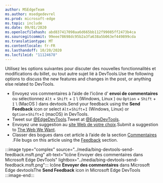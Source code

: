 ```yaml
---
author: MSEdgeTeam
ms.author: msedgedevrel
ms.prod: microsoft-edge
ms.topic: include
ms.date: 09/01/2020
ms.openlocfilehash: abd837417098aa6d665bb112f99085ff2473b4ca
ms.sourcegitcommit: 99eee78698dc95b2a3fa638a5b063ef449899cda
ms.translationtype: MT
ms.contentlocale: fr-FR
ms.lasthandoff: 10/20/2020
ms.locfileid: "11124678"
---
```

<span data-ttu-id="0c18d-101">Utilisez les options suivantes pour discuter des nouvelles fonctionnalités et modifications du billet, ou tout autre sujet lié à DevTools.</span><span class="sxs-lookup"><span data-stu-id="0c18d-101">Use the following options to discuss the new features and changes in the post, or anything else related to DevTools.</span></span>  

*   <span data-ttu-id="0c18d-102">Envoyez vos commentaires à l’aide de l’icône d' **envoi de commentaires** ou sélectionnez `Alt` + `Shift` + `I` \ (Windows, Linux \) ou `Option` + `Shift` + `I` \ (MacOS \) dans devtools.</span><span class="sxs-lookup"><span data-stu-id="0c18d-102">Send your feedback using the **Send Feedback** icon or select `Alt`+`Shift`+`I` \(Windows, Linux\) or `Option`+`Shift`+`I` \(macOS\) in DevTools.</span></span>  
*   <span data-ttu-id="0c18d-103">Tweet sur [@EdgeDevTools][PostTweetEdgeDevTools].</span><span class="sxs-lookup"><span data-stu-id="0c18d-103">Tweet at [@EdgeDevTools][PostTweetEdgeDevTools].</span></span>  
*   <span data-ttu-id="0c18d-104">Envoyez une suggestion au [site Web de votre choix][TheWebWeWant].</span><span class="sxs-lookup"><span data-stu-id="0c18d-104">Submit a suggestion to [The Web We Want][TheWebWeWant].</span></span>  
*   <span data-ttu-id="0c18d-105">Classer des bogues dans cet article à l’aide de la section [Commentaires](#feedback) .</span><span class="sxs-lookup"><span data-stu-id="0c18d-105">File bugs on this article using the [Feedback](#feedback) section.</span></span>  

:::image type="complex" source="../media/bing-devtools-send-feedback.msft.png" alt-text="Icône Envoyer des commentaires dans Microsoft Edge DevTools" lightbox="../media/bing-devtools-send-feedback.msft.png":::
   <span data-ttu-id="0c18d-107">Icône **Envoyer des commentaires** dans Microsoft Edge devtools</span><span class="sxs-lookup"><span data-stu-id="0c18d-107">The **Send Feedback** icon in Microsoft Edge DevTools</span></span>  
:::image-end:::  

<!-- links -->  

[PostTweetEdgeDevTools]: https://twitter.com/intent/tweet?text=@EdgeDevTools "@EdgeDevTools | Publiez un tweet"  

[EdgeDevToolsTwitterAccount]: https://twitter.com/EdgeDevTools "@EdgeDevTools compte Twitter"  

[GitHubMicrosoftDocsEdgeDeveloperNewIssue]: https://github.com/MicrosoftDocs/edge-developer/issues/new?title=[DevTools%20Docs%20Feedback] "Nouveau problème-MicrosoftDocs/Edge-développeur-GitHub"  

[TheWebWeWant]: https://webwewant.fyi "Le site Web de votre choix"  
